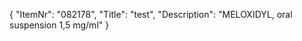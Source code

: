{
  "ItemNr": "082178",
  "Title": "test",
  "Description": "MELOXIDYL, oral suspension 1,5 mg/ml"
}